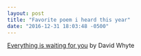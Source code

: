 ```yaml
---
layout: post
title: "Favorite poem i heard this year"
date: "2016-12-31 18:03:48 -0500"
---
```


[Everything is waiting for you][1] by David Whyte

[1]:http://www.onbeing.org/program/david-whyte-the-conversational-nature-of-reality/extra/everything-is-waiting-for-you/8559
